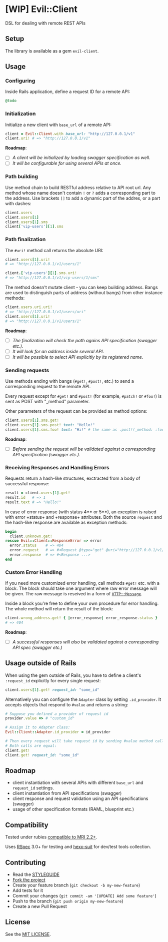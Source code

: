 [WIP] Evil::Client
==================

DSL for dealing with remote REST APIs

Setup
-----

The library is available as a gem `evil-client`.

Usage
-----

### Configuring

Inside Rails application, define a request ID for a remote API:

```ruby
@todo
```

### Initialization

Initialize a new client with `base_url` of a remote API:

```ruby
client = Evil::Client.with base_url: "http://127.0.0.1/v1"
client.uri! # => "http://127.0.0.1/v1"
```

**Roadmap**: 

- [ ] *A client will be initialized by loading swagger specification as well.*
- [ ] *It will be configurable for using several APIs at once.*

### Path building

Use method chain to build RESTful address relative to API root url. Any method whose name doesn't contain `!` or `?` adds a corresponding part to the address. Use brackets `[]` to add a dynamic part of the addres, or a part with dashes:

```ruby
client.users
client.users[1]
client.users[1].sms
client['vip-users'][1].sms
```

### Path finalization

The `#uri!` method call returns the absolute URI:

```ruby
client.users[1].uri!
# => "http://127.0.0.1/v1/users/1"

client.['vip-users'][1].sms.uri!
# => "http://127.0.0.1/v1/vip-users/1/sms"
```

The method doesn't mutate client - you can keep building address. Bangs are used to distinguish parts of address (without bangs) from other instance methods:

```ruby
client.users.uri.uri!
# => "http://127.0.0.1/v1/users/uri"
client.users[1].uri!
# => "http://127.0.0.1/v1/users/1"
```

**Roadmap**:

- [ ] *The finalization will check the path agains API specification (swagger etc.)*.
- [ ] *It will look for an address inside several API*.
- [ ] *It will be possible to select API explicitly by its registered name*.

### Sending requests

Use methods ending with bangs (`#get!`, `#post!`, etc.) to send a corresponding request to the remote API.

Every request except for `#get!` and `#post!` (for example, `#patch!` or `#foo!`) is sent as POST with "_method" parameter.

Other parameters of the request can be provided as method options:

```ruby
client.users[1].sms.get!
client.users[1].sms.post! text: "Hello!"
client.users[1].sms.foo! text: "Hi!" # the same as .post!(_method: :foo, text "Hi!")
```

**Roadmap**:

- [ ] *Before sending the request will be validated against a corresponding API specification (swagger etc.)*.

### Receiving Responses and Handling Errors

Requests return a hash-like structures, exctracted from a body of successful response:

```ruby
result = client.users[1].get!
result.id   # => 1
result.text # => "Hello!"
```

In case of error response (with status 4** or 5**), an exception is raised with error +status+ and +response+ attributes.
Both the source `request` and the hash-like response are available as exception methods:

```ruby
begin
  client.unknown.get!
rescue Evil::Client::ResponseError => error
  error.status    # => 404
  error.request   # => #<Request @type="get" @uri="http://127.0.0.1/v1/users/1"
  error.response  # => #<Response ...>
end
```

### Custom Error Handling

If you need more customized error handling, call methods `#get!` etc. with a block. The block should take one argument where raw error message will be given. The raw message is reseived in a form of [`HTTP::Message`][client-message].

Inside a block you're free to define your own procedure for error handling. The whole method will return the result of the block:

```ruby
client.wrong_address.get! { |error_response| error_response.status }
# => 404
```

**Roadmap**:

- [ ] *A successful responses will also be validated against a corresponding API spec (swagger etc.)*

Usage outside of Rails
----------------------

When using the gem outside of Rails, you have to define a client's `:request_id` explicitly for every single request:

```ruby
client.users[1].get! request_id: "some_id"
```

Alternatively you can configure the `Adapter` class by setting `.id_provider`. It accepts objects that respond to `#value` and returns a string:

```ruby
# Suppose you defined a provider of request id
provider.value => # "custom_id"

# Assign it to Adapter class:
Evil::Client::Adapter.id_provider = id_provider

# Then every request will take request id by sending #value method call to provider
# Both calls are equal:
client.get!
client.get! request_id: "some_id"
```

Roadmap
-------

* client instantiation with several APIs with different `base_url` and `request_id` settings.
* client instantiation from API specifications (swagger)
* client response and request validation using an API specifications (swagger)
* usage of other specification formats (RAML, blueprint etc.)

Compatibility
-------------

Tested under rubies [compatible to MRI 2.2+](.travis.yml).

Uses [RSpec][rspec] 3.0+ for testing and [hexx-suit][hexx-suit] for dev/test tools collection.

Contributing
------------

* Read the [STYLEGUIDE](config/metrics/STYLEGUIDE)
* [Fork the project](https://github.com/evilmartians/evil-client)
* Create your feature branch (`git checkout -b my-new-feature`)
* Add tests for it
* Commit your changes (`git commit -am '[UPDATE] Add some feature'`)
* Push to the branch (`git push origin my-new-feature`)
* Create a new Pull Request

License
-------

See the [MIT LICENSE](LICENSE).

[mash]: https://github.com/intridea/hashie#mash
[rspec]: http://rspec.org
[hexx-suit]: https://github.com/nepalez/hexx-suit
[swagger]: http://swagger.io
[client-message]: http://www.rubydoc.info/gems/httpclient/HTTP/Message
